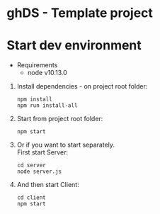 # ghDS - Template project


# Start dev environment

* Requirements
    * node v10.13.0

1. Install dependencies - on project root folder:
    ~~~~
    npm install
    npm run install-all
    ~~~~

2. Start from project root folder:
    ~~~~
    npm start
    ~~~~

3. Or if you want to start separately.  
   First start Server:
    ~~~~
    cd server
    node server.js
    ~~~~

4. And then start Client:
    ~~~~
    cd client
    npm start
    ~~~~